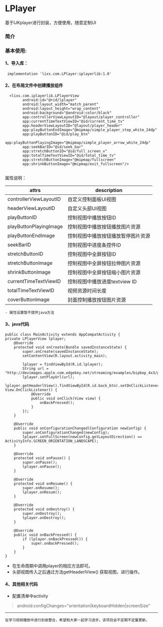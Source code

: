 # LPlayer
基于IJKplayer进行封装，方便使用，随意定制UI
### 简介



### 基本使用:
#### 1、导入库：
 
     implementation 'lixs.com.LPlayer:iplayerlib:1.0'
    
 #### 2、在布局文件中创建播放组件   
``` 
  <lixs.com.iplayerlib.LPlayerView
        android:id="@+id/lplayer"
        android:layout_width="match_parent"
        android:layout_height="wrap_content"
        android:background="@android:color/black"
        app:controllerViewLayoutID="@layout/player_controller"
        app:currentTimeTextViewID="@id/current_time_tv"
        app:headerViewLayoutID="@layout/player_header"
        app:playButtonEndImage="@mipmap/simple_player_stop_white_24dp"
        app:playButtonID="@id/play_btn"
        app:playButtonPlayingImage="@mipmap/simple_player_arrow_white_24dp"
        app:seekBarID="@id/seek_bar"
        app:stretchButtonID="@id/full_screen_v"
        app:totalTimeTextViewID="@id/total_time_tv"
        app:stretchButtonImage="@mipmap/fullscreen"
        app:shrinkButtonImage="@mipmap/exit_fullscreen"/>
        
```
   属性说明：
   

attrs | description
---|---
controllerViewLayoutID | 自定义控制面板UI视图
headerViewLayoutID | 自定义头部UI视图
playButtonID | 控制视图中播放按钮ID
playButtonPlayingImage | 控制视图中播放按钮播放图片资源
playButtonEndImage | 控制视图中播放按钮播放暂停图片资源
seekBarID|控制视图中进度条控件ID
stretchButtonID|控制视图中全屏按钮ID
stretchButtonImage|控制视图中全屏按钮拉伸图片资源
shrinkButtonImage|控制视图中全屏按钮缩小图片资源
currentTimeTextViewID|控制视图中播放进度textview ID
totalTimeTextViewID|视频资源时间长度
coverButtonImage|封面控制播放按钮图片资源
```
- 属性设置暂不提供java方法
```
#### 3、java代码
```
public class MainActivity extends AppCompatActivity {
private LPlayerView lplayer;
    @Override
    protected void onCreate(Bundle savedInstanceState) {
        super.onCreate(savedInstanceState);
        setContentView(R.layout.activity_main);

        lplayer = findViewById(R.id.lplayer);
        String url = "http://devimages.apple.com.edgekey.net/streaming/examples/bipbop_4x3/gear3/prog_index.m3u8";
        lplayer.setPlayUrl(url);
        lplayer.getHeaderlView().findViewById(R.id.back_btn).setOnClickListener(new View.OnClickListener() {
            @Override
            public void onClick(View view) {
                onBackPressed();
            }
        });
    }

    @Override
    public void onConfigurationChanged(Configuration newConfig) {
        super.onConfigurationChanged(newConfig);
        lplayer.setFullScreen(newConfig.getLayoutDirection() == ActivityInfo.SCREEN_ORIENTATION_LANDSCAPE);
    }

    @Override
    protected void onPause() {
        super.onPause();
        lplayer.onPause();
    }

    @Override
    protected void onResume() {
        super.onResume();
        lplayer.onResum();
    }

    @Override
    protected void onDestroy() {
        super.onDestroy();
        lplayer.onDestroy();
    }

    @Override
    public void onBackPressed() {
        if (lplayer.onBackPressed()) {
            super.onBackPressed();
        }
    }
}
```
- 在生命周期中调用player的相应方法即可。
- 头部视图传入之后通过方法getHeaderlView() 获取视图，进行操作。

#### 4、其他相关代码 
- 配置清单中activity
> android:configChanges="orientation|keyboardHidden|screenSize"

  

---
    在学习视频播放中进行封装整合，希望和大家一起学习进步。该项目会不定期不定量更新。

